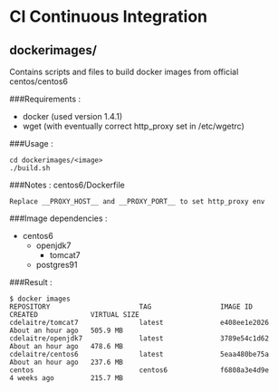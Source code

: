 # CI Continuous Integration

## dockerimages/
Contains scripts and files to build docker images from official centos/centos6

###Requirements :
- docker (used version 1.4.1)
- wget (with eventually correct http_proxy set in /etc/wgetrc)

###Usage :
```
cd dockerimages/<image>
./build.sh
```

###Notes :
centos6/Dockerfile
```
Replace __PROXY_HOST__ and __PROXY_PORT__ to set http_proxy env
```

###Image dependencies :
- centos6
  - openjdk7
    - tomcat7
  -  postgres91

###Result :
```
$ docker images
REPOSITORY                      TAG                 IMAGE ID            CREATED             VIRTUAL SIZE
cdelaitre/tomcat7               latest              e408ee1e2026        About an hour ago   505.9 MB
cdelaitre/openjdk7              latest              3789e54c1d62        About an hour ago   478.6 MB
cdelaitre/centos6               latest              5eaa480be75a        About an hour ago   237.6 MB
centos                          centos6             f6808a3e4d9e        4 weeks ago         215.7 MB
```
